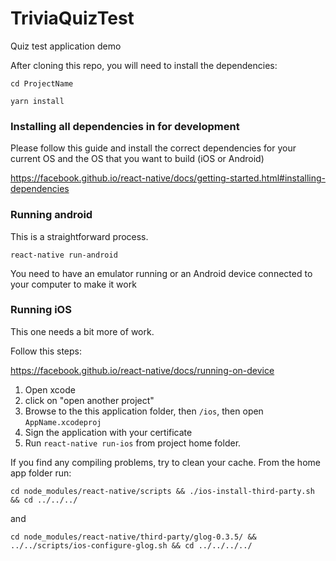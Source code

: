 # TriviaQuizTest
Quiz test application demo

After cloning this repo, you will need to install the dependencies:

`cd ProjectName`

`yarn install`

### Installing all dependencies in for development
Please follow this guide and install the correct dependencies for your current OS and the OS that you want to build (iOS or Android)

https://facebook.github.io/react-native/docs/getting-started.html#installing-dependencies

### Running android
This is a straightforward process.

`react-native run-android`

You need to have an emulator running or an Android device connected to your computer to make it work

### Running iOS
This one needs a bit more of work.

Follow this steps:

https://facebook.github.io/react-native/docs/running-on-device

1) Open xcode
2) click on "open another project"
3) Browse to the this application folder, then `/ios`, then open `AppName.xcodeproj`
4) Sign the application with your certificate
5) Run `react-native run-ios` from project home folder.

If you find any compiling problems, try to clean your cache. From the home app folder run:

`cd node_modules/react-native/scripts && ./ios-install-third-party.sh && cd ../../../`

and

`cd node_modules/react-native/third-party/glog-0.3.5/ && ../../scripts/ios-configure-glog.sh && cd ../../../../`